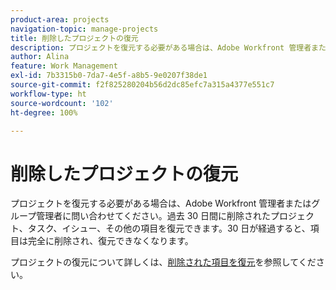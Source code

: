 ```yaml
---
product-area: projects
navigation-topic: manage-projects
title: 削除したプロジェクトの復元
description: プロジェクトを復元する必要がある場合は、Adobe Workfront 管理者またはグループ管理者に問い合わせてください。過去 30 日間に削除されたプロジェクト、タスク、イシュー、その他の項目を復元できます。30 日が経過すると、項目は完全に削除され、復元できなくなります。
author: Alina
feature: Work Management
exl-id: 7b3315b0-7da7-4e5f-a8b5-9e0207f38de1
source-git-commit: f2f825280204b56d2dc85efc7a315a4377e551c7
workflow-type: ht
source-wordcount: '102'
ht-degree: 100%

---
```


# 削除したプロジェクトの復元

プロジェクトを復元する必要がある場合は、Adobe Workfront 管理者またはグループ管理者に問い合わせてください。過去 30 日間に削除されたプロジェクト、タスク、イシュー、その他の項目を復元できます。30 日が経過すると、項目は完全に削除され、復元できなくなります。

プロジェクトの復元について詳しくは、[削除された項目を復元](../../../administration-and-setup/manage-workfront/manage-deleted-items/restore-deleted-items.md)を参照してください。
